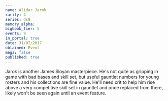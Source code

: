 ```yaml
---
name: Alidar Jarok
rarity: 4
series: ds9
memory_alpha:
bigbook_tier: 5
events: 9
in_portal: true
date: 31/07/2017
obtained: Event
mega: false
published: true
---
```


Jarok is another James Sloyan masterpiece. He's not quite as gripping in game with bad bases and skill set, but useful gauntlet numbers for young rosters and his collections are fine value. He'll need crit to help him rise above a very competitive skill set in gauntlet and once replaced from there, likely won't be seen again until an event feature.

